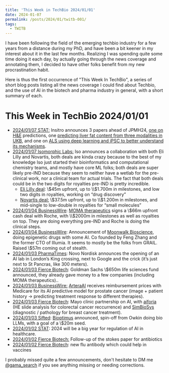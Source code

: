 ```yaml
---
title: 'This Week in TechBio 2024/01/01'
date: 2024-01-07
permalink: /posts/2024/01/twitb-001/
tags:
  - TWITB
---
```


I have been following the field of the emerging techbio industry for a few years from
a distance during my PhD, and have been a bit keener in my interest about it in the last few
months. Realizing I was spending quite some time doing it each day, by actually going through
the news coverage and annotating them, I decided to have other folks benefit from my new
procrastination habit.

Here is thus the first occurrence of "This Week In TechBio", a series of short blog posts
listing all the news coverage I could find about Techbio, and the use of AI in the biotech
and pharma industry in general, with a short summary of each.

# This Week in TechBio 2024/01/01 

- [2024/01/07 STAT:](https://www.statnews.com/2024/01/07/jpm-2024-insitro-biotech-ai-drug-development-cancer-als-liver-disease/?utm_campaign=twitter_organic&utm_source=twitter&utm_medium=social) Insitro announces 3 papers ahead of JPMH24, [one on H&E](https://www.insitro.com/wp-content/uploads/2024/01/insitro-oncology-biomarker-2024.pdf) predictions, one [predicting liver fat content from three modalities in UKB](https://www.insitro.com/wp-content/uploads/2024/01/insitro-lipogenesis-biomaker-2024-1.pdf), and one on [ALS using deep learning and iPSC to better understand its mechanisms](https://www.biorxiv.org/content/10.1101/2024.01.04.574270v2). 
- [2024/01/07 Isomorphic Labs:](https://www.isomorphiclabs.com/articles/isomorphic-labs-kicks-off-2024-with-two-pharmaceutical-collaborations) Iso announces a collaboration with both Eli Lilly and Novartis, both deals are kinda crazy because to the best of my knowledge Iso just started their bioinformatics and computational chemistry teams, and mostly have core ML folks; both deals are super likely pre-IND because they seem to neither have a wetlab for the pre-clinical work, nor a clinical team for actual trials. The fact that both deals could be in the two digits for royalties pre-IND is pretty incredible.
    - [Eli Lilly deal](https://storage.googleapis.com/isomorphiclabs-website-public-artifacts/ISOMORPHIC%20LABS_ELI_LILLY_07_01_24.pdf): \\$45m upfront, up to \\$1.700m in milestones, and low two digits in royalties, working on “drug discovery”
    - [Novartis deal:](https://storage.googleapis.com/isomorphiclabs-website-public-artifacts/ISOMORPHIC%20LABS_NOVARTIS_07_01_24.pdf) \\$37.5m upfront, up to \\$1.200m in milestones, and mid-single to low-double in royalties for  “small molecules”
- [2024/01/04 BusinessWire](https://www.businesswire.com/news/home/20240104507368/en/MOMA-Therapeutics-Announces-Five-Year-Discovery-Collaboration-with-Roche-Focused-on-Critical-Cancer-Dependencies): [MOMA therapeutics](https://momatx.com/) signs a \\$66m upfront cash deal with Roche, with \\$2000m in milestones as well as royalties on top. They are doing everything pre-IND and Roche is doing the clinical steps.
- [2024/01/04 BusinessWire](https://www.businesswire.com/news/home/20240104793936/en/Moonwalk-Biosciences-Launches-with-57-Million-in-Financing-to-Advance-a-New-Class-of-Precision-Epigenetic-Medicines): Announcement of [Moonwalk Bioscience](https://moonwalk.bio/), doing epigenetic drugs with some AI. Co founded by Feng Zhang and the former CTO of Illumia. It seems to mostly be the folks from GRAIL. Raised \\$57m coming out of stealth.
- [2024/01/03 PharmaTimes](https://pharmatimes.com/news/novo-nordisk-to-open-new-ai-hub-in-uk-for-drug-discovery/): Novo Nordisk announces the opening of an AI lab in London’s King crossing, next to Google and the crick (it’s just next to St Pancras, like 300 meters).
- [2024/01/03 Fierce Biotech](https://www.fiercebiotech.com/biotech/attractive-opportunity-investing-goldman-sachs-closes-650m-fund-aimed-biotechs): Goldman Sachs \\$650m life sciences fund announced, they already gave money to a few companies (including MOMA therapeutics)..
- [2024/01/03 BusinessWire:](https://www.businesswire.com/news/home/20240103190751/en/ArteraAI-Receives-Medicare-Payment-Rate-for-the-ArteraAI-Prostate-Cancer-Test) [ArteraAI](https://artera.ai/) receives reimbursement prices with Medicare for its AI predictive model for prostate cancer (image + patient history → predicting treatment response to different therapies).
- [2024/01/03 Fierce Biotech](https://www.fiercebiotech.com/medtech/mayo-clinic-lines-ai-collabs-colon-breast-cancer-aiforia-simbiosys): Mayo clinic partnership on AI, with [aiforia](https://www.aiforia.com/) (HE slide analysis for colorectal cancer  reccurrence) and [SimBioSys](https://simbiosys.com/) (diagnostic / pathology for breast cancer treatment).
- [2024/01/03 Sifted](https://sifted.eu/articles/owkin-bioptimus-llm-biotech): [Bioptimus](https://www.bioptimus.com/) announced, spin-off from Owkin doing bio LLMs, with a goal of a \\$20m seed.
- [2024/01/02 STAT](https://www.statnews.com/2024/01/02/artificial-intelligence-health-care-regulation-2024/): 2024 will be a big year for regulation of AI in healthcare.
- [2024/01/02 Fierce Biotech:](https://www.fiercebiotech.com/research/explainable-ai-discovers-new-class-antibiotics-stop-mrsa-mice) Follow-up of the stokes paper for antibiotics
- [2024/01/02 Fierce Biotech](https://www.fiercebiotech.com/research/newly-identified-flu-antibodies-could-form-basis-better-vaccines): new flu antibody which could help in vaccines


I probably missed quite a few announcements, don't hesitate to DM me [@gama_search](https://twitter.com/gama_search)
if you see anything missing or needing corrections.
